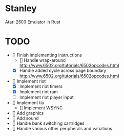 # Stanley
Atari 2600 Emulator in Rust

# TODO
- [] Finish implementing instructions
  * [] Handle wrap-around http://www.6502.org/tutorials/6502opcodes.html
  * [x] Handle added cycle across page boundary http://www.6502.org/tutorials/6502opcodes.html
- [] Implement riot
    - [x] Implement riot timers
    - [x] Implement riot ram
    - [ ] Implement riot player input
- [] Implement tia
    - [] Implement WSYNC
- [] Add graphics
- [] Add sound
- [] Handle bank switching cartridges
- [] Handle various other peripherals and variations
